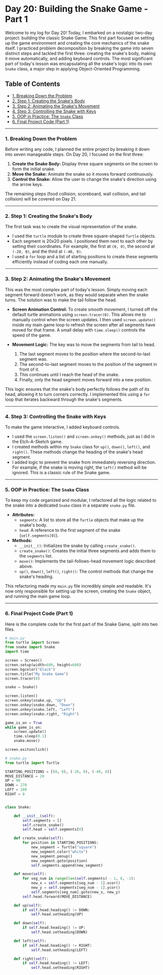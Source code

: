 # Day 20: Building the Snake Game - Part 1

Welcome to my log for Day 20! Today, I embarked on a nostalgic two-day project: building the classic Snake Game. This first part focused on setting up the game environment and creating the core mechanics of the snake itself. I practiced problem decomposition by breaking the game into seven distinct steps and tackled the first three: creating the snake's body, making it move automatically, and adding keyboard controls. The most significant part of today's lesson was encapsulating all the snake's logic into its own `Snake` class, a major step in applying Object-Oriented Programming.


## Table of Contents
- [1. Breaking Down the Problem](#1-breaking-down-the-problem)
- [2. Step 1: Creating the Snake's Body](#2-step-1-creating-the-snakes-body)
- [3. Step 2: Animating the Snake's Movement](#3-step-2-animating-the-snakes-movement)
- [4. Step 3: Controlling the Snake with Keys](#4-step-3-controlling-the-snake-with-keys)
- [5. OOP in Practice: The `Snake` Class](#5-oop-in-practice-the-snake-class)
- [6. Final Project Code (Part 1)](#6-final-project-code)

---

### 1. Breaking Down the Problem
Before writing any code, I planned the entire project by breaking it down into seven manageable steps. On Day 20, I focused on the first three:
1.  **Create the Snake Body:** Display three square segments on the screen to form the initial snake.
2.  **Move the Snake:** Animate the snake so it moves forward continuously.
3.  **Control the Snake:** Allow the user to change the snake's direction using the arrow keys.

The remaining steps (food collision, scoreboard, wall collision, and tail collision) will be covered on Day 21.

---

### 2. Step 1: Creating the Snake's Body
The first task was to create the visual representation of the snake.
-   I used the `turtle` module to create three square-shaped `Turtle` objects.
-   Each segment is 20x20 pixels. I positioned them next to each other by setting their coordinates. For example, the first at `(0, 0)`, the second at `(-20, 0)`, and the third at `(-40, 0)`.
-   I used a `for` loop and a list of starting positions to create these segments efficiently instead of coding each one manually.

---

### 3. Step 2: Animating the Snake's Movement
This was the most complex part of today's lesson. Simply moving each segment forward doesn't work, as they would separate when the snake turns. The solution was to make the tail follow the head.

-   **Screen Animation Control:** To create smooth movement, I turned off the default turtle animations using `screen.tracer(0)`. This allows me to manually control when the screen updates. I then used `screen.update()` inside my main game loop to refresh the screen after all segments have moved for that frame. A small delay with `time.sleep()` controls the speed of the game.

-   **Movement Logic:** The key was to move the segments from tail to head.
    1.  The last segment moves to the position where the second-to-last segment was.
    2.  The second-to-last segment moves to the position of the segment in front of it.
    3.  This continues until I reach the head of the snake.
    4.  Finally, only the head segment moves forward into a new position.

This logic ensures that the snake's body perfectly follows the path of its head, allowing it to turn corners correctly. I implemented this using a `for` loop that iterates backward through the snake's segments.

---

### 4. Step 3: Controlling the Snake with Keys
To make the game interactive, I added keyboard controls.
-   I used the `screen.listen()` and `screen.onkey()` methods, just as I did in the Etch-A-Sketch game.
-   I created methods within my `Snake` class for `up()`, `down()`, `left()`, and `right()`. These methods change the heading of the snake's head segment.
-   I added logic to prevent the snake from immediately reversing direction. For example, if the snake is moving right, the `left()` method will be ignored. This is a classic rule of the Snake game.

---

### 5. OOP in Practice: The `Snake` Class
To keep my code organized and modular, I refactored all the logic related to the snake into a dedicated `Snake` class in a separate `snake.py` file.

-   **Attributes:**
    -   `segments`: A list to store all the `Turtle` objects that make up the snake's body.
    -   `head`: A reference to the first segment of the snake (`self.segments[0]`).
-   **Methods:**
    -   `__init__()`: Initializes the snake by calling `create_snake()`.
    -   `create_snake()`: Creates the initial three segments and adds them to the `segments` list.
    -   `move()`: Implements the tail-follows-head movement logic described above.
    -   `up()`, `down()`, `left()`, `right()`: The control methods that change the snake's heading.

This refactoring made my `main.py` file incredibly simple and readable. It's now only responsible for setting up the screen, creating the `Snake` object, and running the main game loop.

---

### 6. Final Project Code (Part 1)
Here is the complete code for the first part of the Snake Game, split into two files.

```python
# main.py
from turtle import Screen
from snake import Snake
import time

screen = Screen()
screen.setup(width=600, height=600)
screen.bgcolor("black")
screen.title("My Snake Game")
screen.tracer(0)

snake = Snake()

screen.listen()
screen.onkey(snake.up, "Up")
screen.onkey(snake.down, "Down")
screen.onkey(snake.left, "Left")
screen.onkey(snake.right, "Right")

game_is_on = True
while game_is_on:
    screen.update()
    time.sleep(0.1)
    snake.move()

screen.exitonclick()
```

```python
# snake.py
from turtle import Turtle

STARTING_POSITIONS = [(0, 0), (-20, 0), (-40, 0)]
MOVE_DISTANCE = 20
UP = 90
DOWN = 270
LEFT = 180
RIGHT = 0


class Snake:

    def __init__(self):
        self.segments = []
        self.create_snake()
        self.head = self.segments[0]

    def create_snake(self):
        for position in STARTING_POSITIONS:
            new_segment = Turtle("square")
            new_segment.color("white")
            new_segment.penup()
            new_segment.goto(position)
            self.segments.append(new_segment)

    def move(self):
        for seg_num in range(len(self.segments) - 1, 0, -1):
            new_x = self.segments[seg_num - 1].xcor()
            new_y = self.segments[seg_num - 1].ycor()
            self.segments[seg_num].goto(new_x, new_y)
        self.head.forward(MOVE_DISTANCE)

    def up(self):
        if self.head.heading() != DOWN:
            self.head.setheading(UP)

    def down(self):
        if self.head.heading() != UP:
            self.head.setheading(DOWN)

    def left(self):
        if self.head.heading() != RIGHT:
            self.head.setheading(LEFT)

    def right(self):
        if self.head.heading() != LEFT:
            self.head.setheading(RIGHT)
```